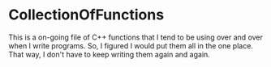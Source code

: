 # CollectionOfFunctions
This is a on-going file of C++ functions that I tend to be using over and over when I write programs. So, I figured I would put them all in the one place. That way, I don't have to keep writing them again and again.
